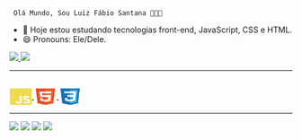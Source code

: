      Olá Mundo, Sou Luiz Fábio Santana 👋🧑‍💻

- 🌱 Hoje estou estudando tecnologias front-end, JavaScript, CSS e HTML.
- 😄 Pronouns: Ele/Dele.
<div align="left">
  <a href="https://github.com/SantFabio">
  <img height="180em" src="https://github-readme-stats.vercel.app/api?username=SantFabio&show_icons=true&theme=dark&include_all_commits=true&count_private=true"/>
  <img height="180em" src="https://github-readme-stats.vercel.app/api/top-langs/?username=SantFabio&layout=compact&langs_count=7&theme=dark"/>
</div>
<hr/>
<div style="display: inline_block"><br>
  <img align="center" alt="Fabio-Js" height="30" width="40" src="https://raw.githubusercontent.com/devicons/devicon/master/icons/javascript/javascript-plain.svg">
  <img align="center" alt="Fabio-HTML" height="30" width="40" src="https://raw.githubusercontent.com/devicons/devicon/master/icons/html5/html5-original.svg">
  <img align="center" alt="Fabio-CSS" height="30" width="40" src="https://raw.githubusercontent.com/devicons/devicon/master/icons/css3/css3-original.svg">
 </div>
  <hr/>
 <div>
  <a href="https://www.instagram.com/lf_vagabond/" target="_blank"><img src="https://img.shields.io/badge/-Instagram-%23E4405F?style=for-the-badge&logo=instagram&logoColor=white" target="_blank"></a>
 	<a href="https://wa.me/5591980426870" target="_blank"><img src="https://img.shields.io/badge/WhatsApp-25D366?style=for-the-badge&logo=whatsapp&logoColor=white" target="_blank"></a>
  <a href="https://www.linkedin.com/in/f%C3%A1bio-santana-94ba20181/" target="_blank"><img src="https://img.shields.io/badge/LinkedIn-0077B5?style=for-the-badge&logo=linkedin&logoColor=white" target="_blank"></a>
 <a href="mailto:f4biosantana@gmail.com" target="_blank"><img src="https://img.shields.io/badge/Gmail-D14836?style=for-the-badge&logo=gmail&logoColor=white"_blank"></a>
</div>
